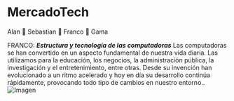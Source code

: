 # MercadoTech
Alan :gorilla:
Sebastian :raised_eyebrow:
Franco :cold_face:
Gama

FRANCO: ***Estructura y tecnología de las computadoras***
Las computadoras se han convertido en un aspecto fundamental de nuestra vida diaria. Las utilizamos para la educación, los negocios, la administración pública, la investigación y el entretenimiento, entre otras. Desde su invención han evolucionado a un ritmo acelerado y hoy en día su desarrollo continúa rápidamente, provocando todo tipo de cambios en nuestro entorno..
![Imagen](https://upload.wikimedia.org/wikipedia/commons/thumb/7/7a/Personal_computer%2C_exploded_5%2C_unlabeled.svg/220px-Personal_computer%2C_exploded_5%2C_unlabeled.svg.png)
